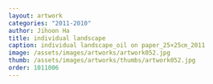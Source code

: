 ```yaml
---
layout: artwork
categories: "2011-2010"
author: Jihoon Ha
title: individual landscape
caption: individual landscape_oil on paper_25×25㎝_2011
image: /assets/images/artworks/artwork052.jpg
thumb: /assets/images/artworks/thumbs/artwork052.jpg
order: 1011006
---
```

